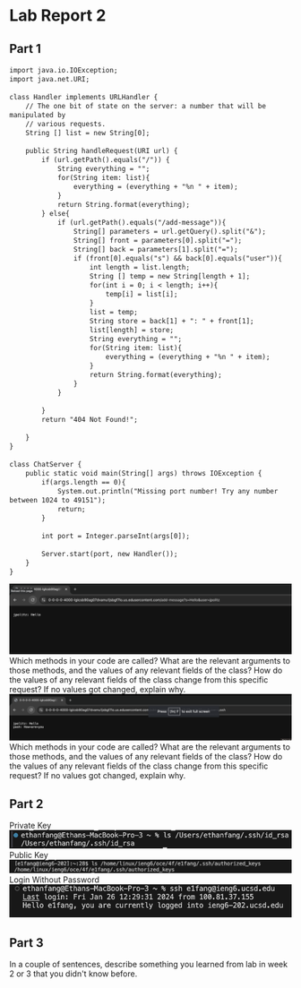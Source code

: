# Lab Report 2
## Part 1
```
import java.io.IOException;
import java.net.URI;

class Handler implements URLHandler {
    // The one bit of state on the server: a number that will be manipulated by
    // various requests.
    String [] list = new String[0];

    public String handleRequest(URI url) {
        if (url.getPath().equals("/")) {
            String everything = "";
            for(String item: list){
                everything = (everything + "%n " + item);
            }
            return String.format(everything);
        } else{
            if (url.getPath().equals("/add-message")){
                String[] parameters = url.getQuery().split("&");
                String[] front = parameters[0].split("=");
                String[] back = parameters[1].split("=");
                if (front[0].equals("s") && back[0].equals("user")){
                    int length = list.length;
                    String [] temp = new String[length + 1];
                    for(int i = 0; i < length; i++){
                        temp[i] = list[i];
                    }
                    list = temp;
                    String store = back[1] + ": " + front[1];
                    list[length] = store;
                    String everything = "";
                    for(String item: list){
                        everything = (everything + "%n " + item);
                    }
                    return String.format(everything);
                }
            }
            
        }
        return "404 Not Found!";

    }
}

class ChatServer {
    public static void main(String[] args) throws IOException {
        if(args.length == 0){
            System.out.println("Missing port number! Try any number between 1024 to 49151");
            return;
        }

        int port = Integer.parseInt(args[0]);

        Server.start(port, new Handler());
    }
}
```

![Image](https://github.com/efang5/cse15l-lab-reports/blob/main/Screenshot%202024-01-26%20at%2012.36.04%20PM.png?raw=true)
Which methods in your code are called?
What are the relevant arguments to those methods, and the values of any relevant fields of the class?
How do the values of any relevant fields of the class change from this specific request? If no values got changed, explain why.
![Image](https://github.com/efang5/cse15l-lab-reports/blob/main/Screenshot%202024-01-26%20at%2012.36.29%20PM.png?raw=true)
Which methods in your code are called?
What are the relevant arguments to those methods, and the values of any relevant fields of the class?
How do the values of any relevant fields of the class change from this specific request? If no values got changed, explain why.

## Part 2
Private Key
![Image](https://github.com/efang5/cse15l-lab-reports/blob/main/Screenshot%202024-01-26%20at%2012.34.02%20PM.png?raw=true)
Public Key
![Image](https://github.com/efang5/cse15l-lab-reports/blob/main/Screenshot%202024-01-26%20at%2012.50.52%20PM.png?raw=true)
Login Without Password
![Image](https://github.com/efang5/cse15l-lab-reports/blob/main/Screenshot%202024-01-26%20at%2012.40.36%20PM.png?raw=true)

## Part 3
In a couple of sentences, describe something you learned from lab in week 2 or 3 that you didn't know before.


